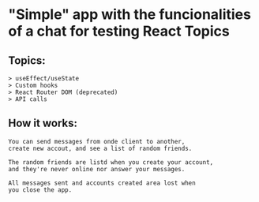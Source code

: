 # "Simple" app with the funcionalities of a chat for testing React Topics

## Topics:
    > useEffect/useState
    > Custom hooks
    > React Router DOM (deprecated)
    > API calls

## How it works:
    You can send messages from onde client to another,
    create new accout, and see a list of random friends.

    The random friends are listd when you create your account,
    and they're never online nor answer your messages.
    
    All messages sent and accounts created area lost when 
    you close the app.